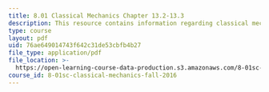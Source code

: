 ```yaml
---
title: 8.01 Classical Mechanics Chapter 13.2-13.3
description: This resource contains information regarding classical mechanics.
type: course
layout: pdf
uid: 76ae649014743f642c31de53cbfb4b27
file_type: application/pdf
file_location: >-
  https://open-learning-course-data-production.s3.amazonaws.com/8-01sc-classical-mechanics-fall-2016/76ae649014743f642c31de53cbfb4b27_MIT8_01F16_chapter13.2_13.3.pdf
course_id: 8-01sc-classical-mechanics-fall-2016
---
```

